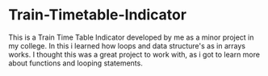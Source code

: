 # Train-Timetable-Indicator
This is a Train Time Table Indicator developed by me as a minor project in my college. In this i learned how loops and data structure's as in arrays works. I thought this was a great project to work with, as i got to learn more about functions and looping statements.
